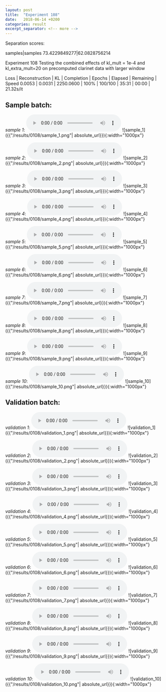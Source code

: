 ```yaml
---
layout: post
title:  "Experiment 108"
date:   2018-06-14 +0200
categories: result
excerpt_separator: <!-- more -->
---
```

Separation scores:

samples|samples
73.4229849277|62.0828756214
<!-- more -->
Experiment 108
Testing the combined effects of kl_mult = 1e-4 and kl_extra_mult=20 on precomputed clarinet data with larger window

Loss | Reconstruction | KL | Completion | Epochs | Elapsed | Remaining | Speed
0.0053 | 0.0031 | 2250.0600 | 100% | 100/100 | 35:31 | 00:00 | 21.32s/it

## **Sample batch**:
_sample 1_:
<audio src="/ResultsOverview/results/0108/sample_1.wav" controls preload></audio>
![sample_1]({{"/results/0108/sample_1.png"| absolute_url}}){:width="1000px"}

_sample 2_:
<audio src="/ResultsOverview/results/0108/sample_2.wav" controls preload></audio>
![sample_2]({{"/results/0108/sample_2.png"| absolute_url}}){:width="1000px"}

_sample 3_:
<audio src="/ResultsOverview/results/0108/sample_3.wav" controls preload></audio>
![sample_3]({{"/results/0108/sample_3.png"| absolute_url}}){:width="1000px"}

_sample 4_:
<audio src="/ResultsOverview/results/0108/sample_4.wav" controls preload></audio>
![sample_4]({{"/results/0108/sample_4.png"| absolute_url}}){:width="1000px"}

_sample 5_:
<audio src="/ResultsOverview/results/0108/sample_5.wav" controls preload></audio>
![sample_5]({{"/results/0108/sample_5.png"| absolute_url}}){:width="1000px"}

_sample 6_:
<audio src="/ResultsOverview/results/0108/sample_6.wav" controls preload></audio>
![sample_6]({{"/results/0108/sample_6.png"| absolute_url}}){:width="1000px"}

_sample 7_:
<audio src="/ResultsOverview/results/0108/sample_7.wav" controls preload></audio>
![sample_7]({{"/results/0108/sample_7.png"| absolute_url}}){:width="1000px"}

_sample 8_:
<audio src="/ResultsOverview/results/0108/sample_8.wav" controls preload></audio>
![sample_8]({{"/results/0108/sample_8.png"| absolute_url}}){:width="1000px"}

_sample 9_:
<audio src="/ResultsOverview/results/0108/sample_9.wav" controls preload></audio>
![sample_9]({{"/results/0108/sample_9.png"| absolute_url}}){:width="1000px"}

_sample 10_:
<audio src="/ResultsOverview/results/0108/sample_10.wav" controls preload></audio>
![sample_10]({{"/results/0108/sample_10.png"| absolute_url}}){:width="1000px"}

## **Validation batch**:
_validation 1_:
<audio src="/ResultsOverview/results/0108/validation_1.wav" controls preload></audio>
![validation_1]({{"/results/0108/validation_1.png"| absolute_url}}){:width="1000px"}

_validation 2_:
<audio src="/ResultsOverview/results/0108/validation_2.wav" controls preload></audio>
![validation_2]({{"/results/0108/validation_2.png"| absolute_url}}){:width="1000px"}

_validation 3_:
<audio src="/ResultsOverview/results/0108/validation_3.wav" controls preload></audio>
![validation_3]({{"/results/0108/validation_3.png"| absolute_url}}){:width="1000px"}

_validation 4_:
<audio src="/ResultsOverview/results/0108/validation_4.wav" controls preload></audio>
![validation_4]({{"/results/0108/validation_4.png"| absolute_url}}){:width="1000px"}

_validation 5_:
<audio src="/ResultsOverview/results/0108/validation_5.wav" controls preload></audio>
![validation_5]({{"/results/0108/validation_5.png"| absolute_url}}){:width="1000px"}

_validation 6_:
<audio src="/ResultsOverview/results/0108/validation_6.wav" controls preload></audio>
![validation_6]({{"/results/0108/validation_6.png"| absolute_url}}){:width="1000px"}

_validation 7_:
<audio src="/ResultsOverview/results/0108/validation_7.wav" controls preload></audio>
![validation_7]({{"/results/0108/validation_7.png"| absolute_url}}){:width="1000px"}

_validation 8_:
<audio src="/ResultsOverview/results/0108/validation_8.wav" controls preload></audio>
![validation_8]({{"/results/0108/validation_8.png"| absolute_url}}){:width="1000px"}

_validation 9_:
<audio src="/ResultsOverview/results/0108/validation_9.wav" controls preload></audio>
![validation_9]({{"/results/0108/validation_9.png"| absolute_url}}){:width="1000px"}

_validation 10_:
<audio src="/ResultsOverview/results/0108/validation_10.wav" controls preload></audio>
![validation_10]({{"/results/0108/validation_10.png"| absolute_url}}){:width="1000px"}
